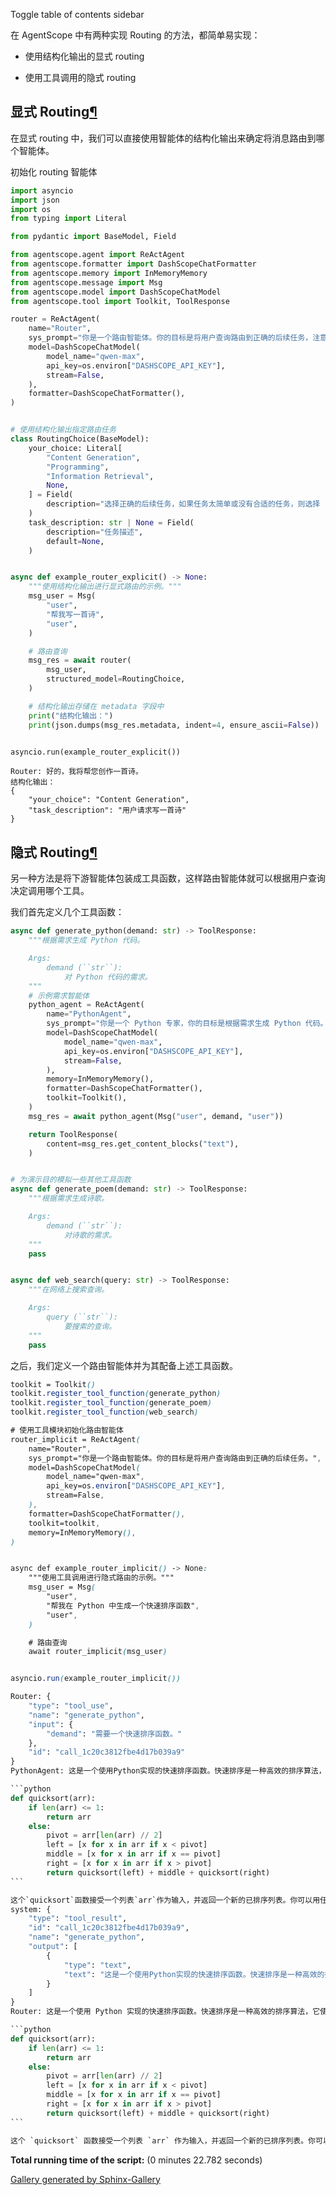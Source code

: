 Toggle table of contents sidebar

在 AgentScope 中有两种实现 Routing 的方法，都简单易实现：

-   使用结构化输出的显式 routing
    
-   使用工具调用的隐式 routing
    

## 显式 Routing[¶](#id2 "Link to this heading")

在显式 routing 中，我们可以直接使用智能体的结构化输出来确定将消息路由到哪个智能体。

初始化 routing 智能体

```python
import asyncio
import json
import os
from typing import Literal

from pydantic import BaseModel, Field

from agentscope.agent import ReActAgent
from agentscope.formatter import DashScopeChatFormatter
from agentscope.memory import InMemoryMemory
from agentscope.message import Msg
from agentscope.model import DashScopeChatModel
from agentscope.tool import Toolkit, ToolResponse

router = ReActAgent(
    name="Router",
    sys_prompt="你是一个路由智能体。你的目标是将用户查询路由到正确的后续任务，注意你不需要回答用户的问题。",
    model=DashScopeChatModel(
        model_name="qwen-max",
        api_key=os.environ["DASHSCOPE_API_KEY"],
        stream=False,
    ),
    formatter=DashScopeChatFormatter(),
)


# 使用结构化输出指定路由任务
class RoutingChoice(BaseModel):
    your_choice: Literal[
        "Content Generation",
        "Programming",
        "Information Retrieval",
        None,
    ] = Field(
        description="选择正确的后续任务，如果任务太简单或没有合适的任务，则选择 ``None``",
    )
    task_description: str | None = Field(
        description="任务描述",
        default=None,
    )


async def example_router_explicit() -> None:
    """使用结构化输出进行显式路由的示例。"""
    msg_user = Msg(
        "user",
        "帮我写一首诗",
        "user",
    )

    # 路由查询
    msg_res = await router(
        msg_user,
        structured_model=RoutingChoice,
    )

    # 结构化输出存储在 metadata 字段中
    print("结构化输出：")
    print(json.dumps(msg_res.metadata, indent=4, ensure_ascii=False))


asyncio.run(example_router_explicit())

```

```
Router: 好的，我将帮您创作一首诗。
结构化输出：
{
    "your_choice": "Content Generation",
    "task_description": "用户请求写一首诗"
}

```

## 隐式 Routing[¶](#id3 "Link to this heading")

另一种方法是将下游智能体包装成工具函数，这样路由智能体就可以根据用户查询决定调用哪个工具。

我们首先定义几个工具函数：

```python
async def generate_python(demand: str) -> ToolResponse:
    """根据需求生成 Python 代码。

    Args:
        demand (``str``):
            对 Python 代码的需求。
    """
    # 示例需求智能体
    python_agent = ReActAgent(
        name="PythonAgent",
        sys_prompt="你是一个 Python 专家，你的目标是根据需求生成 Python 代码。",
        model=DashScopeChatModel(
            model_name="qwen-max",
            api_key=os.environ["DASHSCOPE_API_KEY"],
            stream=False,
        ),
        memory=InMemoryMemory(),
        formatter=DashScopeChatFormatter(),
        toolkit=Toolkit(),
    )
    msg_res = await python_agent(Msg("user", demand, "user"))

    return ToolResponse(
        content=msg_res.get_content_blocks("text"),
    )


# 为演示目的模拟一些其他工具函数
async def generate_poem(demand: str) -> ToolResponse:
    """根据需求生成诗歌。

    Args:
        demand (``str``):
            对诗歌的需求。
    """
    pass


async def web_search(query: str) -> ToolResponse:
    """在网络上搜索查询。

    Args:
        query (``str``):
            要搜索的查询。
    """
    pass

```

之后，我们定义一个路由智能体并为其配备上述工具函数。

```css
toolkit = Toolkit()
toolkit.register_tool_function(generate_python)
toolkit.register_tool_function(generate_poem)
toolkit.register_tool_function(web_search)

# 使用工具模块初始化路由智能体
router_implicit = ReActAgent(
    name="Router",
    sys_prompt="你是一个路由智能体。你的目标是将用户查询路由到正确的后续任务。",
    model=DashScopeChatModel(
        model_name="qwen-max",
        api_key=os.environ["DASHSCOPE_API_KEY"],
        stream=False,
    ),
    formatter=DashScopeChatFormatter(),
    toolkit=toolkit,
    memory=InMemoryMemory(),
)


async def example_router_implicit() -> None:
    """使用工具调用进行隐式路由的示例。"""
    msg_user = Msg(
        "user",
        "帮我在 Python 中生成一个快速排序函数",
        "user",
    )

    # 路由查询
    await router_implicit(msg_user)


asyncio.run(example_router_implicit())

```

````python
Router: {
    "type": "tool_use",
    "name": "generate_python",
    "input": {
        "demand": "需要一个快速排序函数。"
    },
    "id": "call_1c20c3812fbe4d17b039a9"
}
PythonAgent: 这是一个使用Python实现的快速排序函数。快速排序是一种高效的排序算法，它使用分治策略来递归地将列表划分为子列表并进行排序。

```python
def quicksort(arr):
    if len(arr) <= 1:
        return arr
    else:
        pivot = arr[len(arr) // 2]
        left = [x for x in arr if x < pivot]
        middle = [x for x in arr if x == pivot]
        right = [x for x in arr if x > pivot]
        return quicksort(left) + middle + quicksort(right)
```

这个`quicksort`函数接受一个列表`arr`作为输入，并返回一个新的已排序列表。你可以用任何列表来调用这个函数来进行排序。如果你需要原地排序，请告诉我，我可以提供一个不同的实现。
system: {
    "type": "tool_result",
    "id": "call_1c20c3812fbe4d17b039a9",
    "name": "generate_python",
    "output": [
        {
            "type": "text",
            "text": "这是一个使用Python实现的快速排序函数。快速排序是一种高效的排序算法，它使用分治策略来递归地将列表划分为子列表并进行排序。\n\n```python\ndef quicksort(arr):\n    if len(arr) <= 1:\n        return arr\n    else:\n        pivot = arr[len(arr) // 2]\n        left = [x for x in arr if x < pivot]\n        middle = [x for x in arr if x == pivot]\n        right = [x for x in arr if x > pivot]\n        return quicksort(left) + middle + quicksort(right)\n```\n\n这个`quicksort`函数接受一个列表`arr`作为输入，并返回一个新的已排序列表。你可以用任何列表来调用这个函数来进行排序。如果你需要原地排序，请告诉我，我可以提供一个不同的实现。"
        }
    ]
}
Router: 这是一个使用 Python 实现的快速排序函数。快速排序是一种高效的排序算法，它使用分治策略来递归地将列表划分为子列表并进行排序。

```python
def quicksort(arr):
    if len(arr) <= 1:
        return arr
    else:
        pivot = arr[len(arr) // 2]
        left = [x for x in arr if x < pivot]
        middle = [x for x in arr if x == pivot]
        right = [x for x in arr if x > pivot]
        return quicksort(left) + middle + quicksort(right)
```

这个 `quicksort` 函数接受一个列表 `arr` 作为输入，并返回一个新的已排序列表。你可以用任何列表来调用这个函数来进行排序。如果你需要原地排序，请告诉我，我可以提供一个不同的实现。

````

**Total running time of the script:** (0 minutes 22.782 seconds)

[Gallery generated by Sphinx-Gallery](https://sphinx-gallery.github.io/)